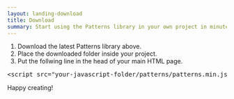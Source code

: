 ```yaml
---
layout: landing-download
title: Download
summary: Start using the Patterns library in your own project in minutes time. 
---
```


1. Download the latest Patterns library above.
2. Place the downloaded folder inside your project.
3. Put the follwing line in the head of your main HTML page. 

<pre class="pat-syntax-highlight">
&lt;script src="your-javascript-folder/patterns/patterns.min.js"&gt;&lt;/script&gt;
</pre>

Happy creating!

